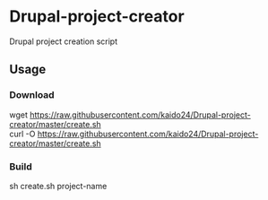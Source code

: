 # Drupal-project-creator
Drupal project creation script

## Usage
### Download
wget https://raw.githubusercontent.com/kaido24/Drupal-project-creator/master/create.sh<br>
curl -O https://raw.githubusercontent.com/kaido24/Drupal-project-creator/master/create.sh<br>
### Build
sh create.sh project-name
